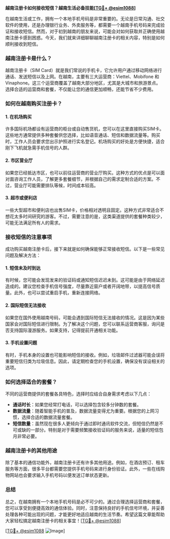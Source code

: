 **越南注册卡如何接收短信？越南生活必备技能[[TG💪+ @esim1088](https://t.me/s/esim1088)]**

在越南生活或工作，拥有一个本地手机号码是非常重要的。无论是日常沟通、社交软件的使用，还是办理银行业务、外卖服务等，都需要一个越南手机号码来完成验证和接收短信。然而，对于初到越南的朋友来说，可能会对如何获取并正确使用越南注册卡感到困惑。今天，我们就来详细聊聊越南注册卡的相关内容，特别是如何顺利接收到短信。

### 越南注册卡是什么？

越南注册卡（SIM Card）就是我们常说的手机卡，它允许用户通过移动网络进行通话、发送短信以及上网。在越南，主要有三大运营商：Viettel、Mobifone 和 Vinaphone。这三个运营商覆盖了越南大部分地区，尤其是大城市和旅游景点。选择合适的运营商和套餐，不仅能让您的通信更加顺畅，还能节省不少费用。

### 如何在越南购买注册卡？

#### 1. 在机场购买

许多国际机场都设有运营商的柜台或自动售货机，您可以在这里直接购买SIM卡。这些地方通常提供多种套餐供您选择，比如语音通话、短信和数据流量等。购买时，工作人员会要求您出示护照进行实名登记。机场购买的好处是方便快捷，适合刚下飞机就急需手机信号的人群。

#### 2. 市区营业厅

如果您已经抵达市区，也可以前往运营商的营业厅购买。这种方式的优点是可以面对面咨询工作人员，了解更多套餐细节，并根据自己的需求定制合适的方案。不过，营业厅可能需要排队等候，时间成本较高。

#### 3. 超市或便利店

一些大型超市和便利店也出售SIM卡，价格相对透明且固定。这种方式非常适合不想花太多时间研究的游客。不过，需要注意的是，这类渠道提供的套餐种类较少，可能无法满足所有人的需求。

### 接收短信的注意事项

成功购买越南注册卡后，接下来就是如何确保能够正常接收短信。以下是一些常见问题及解决方法：

#### 1. 短信未及时到达

有时候，您可能会发现发来的验证码或通知短信迟迟未到。这可能是由于网络延迟造成的。建议您检查手机信号强度，尽量靠近窗户或者开阔地带，以提高信号质量。此外，也可以尝试重启手机，重新连接网络。

#### 2. 国际短信无法接收

如果您在国外使用越南号码，可能会遇到国际短信无法接收的情况。这是因为某些国家会对国际短信进行限制。为了解决这个问题，您可以联系运营商客服，询问是否支持国际漫游服务。如果支持，记得提前开通相关功能。

#### 3. 手机设置问题

有时，手机本身的设置也可能影响短信的接收。例如，垃圾邮件过滤器可能会误将重要短信归类为垃圾信息。因此，请定期检查您的手机设置，确保没有误设相关的选项。

### 如何选择适合的套餐？

不同的运营商提供的套餐各具特色，选择时应结合自身需求考虑以下几点：

- **通话时长**：如果您经常打电话，可以选择包含较多分钟数的套餐。
- **数据流量**：随着智能手机的普及，数据流量变得尤为重要。根据您的上网习惯，选择合适的数据流量套餐。
- **短信数量**：虽然现在很多人更倾向于通过即时通讯软件交流，但短信仍然是不可或缺的一部分。特别是对于需要频繁接收验证码的服务来说，适量的短信包月非常必要。

### 越南注册卡的其他用途

除了基本的通信功能外，越南注册卡还有许多其他用途。例如，在酒店预订、租车服务等方面，很多平台都需要您提供手机号码来进行身份验证。此外，一些在线购物网站也会要求输入手机号码以便发送订单状态更新。

### 总结

总之，在越南拥有一个本地手机号码是必不可少的。通过合理选择运营商和套餐，您可以享受到便捷高效的通信体验。同时，注意保持良好的手机信号环境，并妥善处理各种可能出现的问题，才能更好地适应越南的生活节奏。希望这篇文章能帮助大家轻松搞定越南注册卡的相关事宜！[[TG💪+ @esim1088](https://t.me/s/esim1088)]

[[TG💪+ @esim1088](https://t.me/s/esim1088) ![Image](https://i.postimg.cc/4NQfJmqS/Snipaste-2025-05-13-00-14-12.png)]